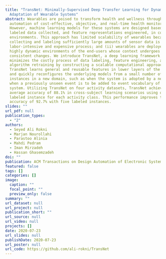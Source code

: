 ```yaml
---
title: "TransNet: Minimally-Supervised Deep Transfer Learning for Dynamic
  Adaptation of Wearable Systems"
abstract: Wearables are poised to transform health and wellness through
  automation of cost-effective, objective, and real-time health monitoring.
  However, machine learning models for these systems are designed based on
  labeled data collected, and feature representations engineered, in controlled
  environments. This approach has limited scalability of wearables because (i)
  collecting and labeling sufficiently large amounts of sensor data is a
  labor-intensive and expensive process; and (ii) wearables are deployed in
  highly dynamic environments of the end-users whose context undergoes
  consistent changes. We introduce TransNet, a deep learning framework that
  minimizes the costly process of data labeling, feature engineering, and
  algorithm retraining by constructing a scalable computational approach.
  TransNet learns general and reusable features in lower layers of the framework
  and quickly reconfigures the underlying models from a small number of labeled
  instances in a new domain, such as when the system is adopted by a new user or
  when a previously unseen event is to be added to event vocabulary of the
  system. Utilizing TransNet on four activity datasets, TransNet achieves an
  average accuracy of 88.1% in cross-subject learning scenarios using only one
  labeled instance for each activity class. This performance improves to an
  accuracy of 92.7% with five labeled instances.
slides: ""
url_pdf: null
publication_types:
  - "2"
authors:
  - Seyed Ali Rokni
  - Marjan Nourollahi
  - Parastoo Alinia
  - Mahdi Pedram
  - Iman Mirzadeh
  - Hassan Ghasemzadeh
doi: ""
publication: ACM Transactions on Design Automation of Electronic Systems (TODAES)
featured: false
tags: []
categories: []
image:
  caption: ""
  focal_point: ""
  preview_only: false
summary: ""
url_dataset: null
url_project: null
publication_short: ""
url_source: null
url_video: null
projects: []
date: 2020-07-23
url_slides: null
publishDate: 2020-07-23
url_poster: null
url_code: https://github.com/ali-rokni/TransNet
---
```

